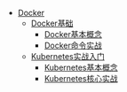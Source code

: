 * [Docker]()
  * [Docker基础]()
    * [Docker基本概念](Docker/Docker基础/Docker基本概念.md)
    * [Docker命令实战](Docker/Docker基础/Docker命令实战.md)
  * [Kubernetes实战入门]()
    * [Kubernetes基本概念](Docker/Kubernetes实战入门/Kubernetes基本概念.md)
    * [Kubernetes核心实战](Docker/Kubernetes实战入门/Kubernetes核心实战.md)

